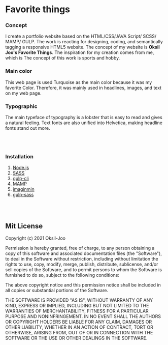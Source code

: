 # Favorite things
### Concept
I create a portfolio website based on the HTML/CSS/JAVA Script/ SCSS/ MAMP/ GULP. The work is reacting for designing, coding, and semantically tagging a responsive HTML5 website. The concept of my website is **Oksil Joo's Favorite Things**. The inspiration for my creation comes from me, which is The concept of this work is sports and hobby.

### Main color
This web page is used Turquoise as the main color because it was my favorite Color. Therefore, it was mainly used in headlines, images, and text on my web page.

### Typographic
The main typeface of typography is a lobster that is easy to read and gives a natural feeling. Text fonts are also unified into Helvetica, making headline fonts stand out more.


<br/><br/>
### Installation
1. [Node.js](https://nodejs.org/)
2. [SASS](https://sass-lang.com/)
3. [gulp-cli](https://www.npmjs.com/)
4. [MAMP](https://www.mamp.info/)
5. [imaginmin](https://libraries.io/npm/)
6. [gulp-sass](https://www.npmjs.com/package/gulp-sass)

<br/><br/>
## Mit License

Copyright (c) 2021 Oksil-Joo

Permission is hereby granted, free of charge, to any person obtaining a copy
of this software and associated documentation files (the "Software"), to deal
in the Software without restriction, including without limitation the rights
to use, copy, modify, merge, publish, distribute, sublicense, and/or sell
copies of the Software, and to permit persons to whom the Software is
furnished to do so, subject to the following conditions:

The above copyright notice and this permission notice shall be included in all
copies or substantial portions of the Software.

THE SOFTWARE IS PROVIDED "AS IS", WITHOUT WARRANTY OF ANY KIND, EXPRESS OR
IMPLIED, INCLUDING BUT NOT LIMITED TO THE WARRANTIES OF MERCHANTABILITY,
FITNESS FOR A PARTICULAR PURPOSE AND NONINFRINGEMENT. IN NO EVENT SHALL THE
AUTHORS OR COPYRIGHT HOLDERS BE LIABLE FOR ANY CLAIM, DAMAGES OR OTHER
LIABILITY, WHETHER IN AN ACTION OF CONTRACT, TORT OR OTHERWISE, ARISING FROM,
OUT OF OR IN CONNECTION WITH THE SOFTWARE OR THE USE OR OTHER DEALINGS IN THE
SOFTWARE.
